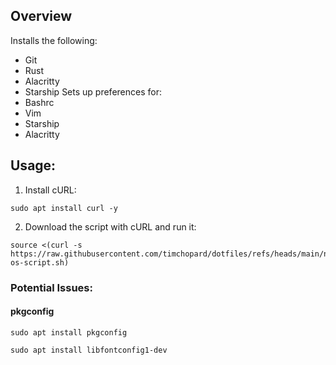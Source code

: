 ## Overview

Installs the following:
- Git
- Rust  
- Alacritty  
- Starship
Sets up preferences for:
- Bashrc
- Vim
- Starship
- Alacritty

## Usage:

1. Install cURL:
 ```
sudo apt install curl -y
 ```
2. Download the script with cURL and run it:
```
source <(curl -s https://raw.githubusercontent.com/timchopard/dotfiles/refs/heads/main/new-os-script.sh)
```

### Potential Issues:
#### pkgconfig
```
sudo apt install pkgconfig
```
```
sudo apt install libfontconfig1-dev
```

